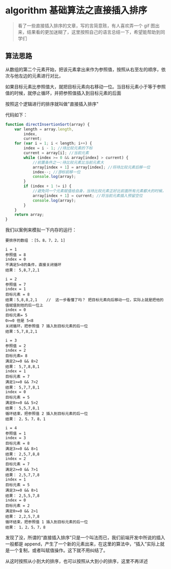 <!-- Date: 2017-06-02 19:37 -->

# algorithm 基础算法之直接插入排序

> 看了一些直接插入排序的文章，写的言简意赅，有人喜欢弄一个 gif 图出来，结果看的更加迷糊了，这里按照自己的语言总结一下，希望能帮助到同学们

## 算法思路

从数组的第二个元素开始，把该元素拿出来作为参照值，按照从右至左的顺序，依次与他左边的元素进行对比，

如果目标元素比参照值大，就把目标元素向右移动一位。当目标元素小于等于参照值的时候，就停止循环，并把参照值插入到目标元素的后面

按照这个逻辑进行的排序就叫做"直接插入排序"

代码如下：

```js
function directInsertionSort(array) {
    var length = array.length,
        index,
        current;
    for (var i = 1; i < length; i++) {
        index = i - 1; //待比较元素的下标
        current = array[i]; //当前元素
        while (index >= 0 && array[index] > current) {
            //前置条件之一:待比较元素比当前元素大
            array[index + 1] = array[index]; //将待比较元素后移一位
            index--; //游标前移一位
            console.log(array);
        }
        if (index + 1 != i) {
            //避免同一个元素赋值给自身，当待比较元素正好比前面所有元素都大的时候，会出现这种情况，这个时候就不需要再插入到自己本来的位置了
            array[index + 1] = current; //将当前元素插入预留空位
            console.log(array);
        }
    }
    return array;
}
```

我们以案例来模拟一下内存的运行：

```
要排序的数组 ：[5，8，7，2，1]

i = 1
参照值 = 8
index = 0
不满足5>8的条件，直接关闭循环
结果： 5,8,7,2,1

i = 2
参照值 = 7
index = 1
目标元素 = 8
结果：5,8,8,2,1    //  这一步看懂了吗？ 把目标元素向后移动一位，实际上就是把他的值赋值到他的后一位上
index = 0
目标元素= 5
0>=0 但是 5<8
关闭循环，把参照值 7 插入到目标元素的后一位
结果：5,7,8,2,1

i = 3
参照值 = 2
index = 2
目标元素= 8
满足2>=0 && 8>2
结果： 5,7,8,8,1
index = 1
目标元素 = 7
满足1>=0 && 7>2
结果： 5,7,7,8,1
index = 0
目标元素 = 5
满足0>=0 && 5>2
结果： 5,5,7,8,1
循环结束，把参照值 2 插入到目标元素的后一位
结果： 2，5，7，8，1

i = 4
参照值 = 1
index = 3
目标元素 = 8
满足3>=0 && 8>1
结果： 2,5,7,8,8
index = 2
目标元素 = 7
满足2>=0 && 7>1
结果： 2,5,7,7,8
index = 1
目标元素 = 5
满足3>=0 && 8>1
结果： 2,5,5,7,8
index = 0
目标元素 = 2
满足0>=0 && 2>1
结果： 2,2,5,7,8
循环结束，把参照值 1 插入到目标元素的后一位
结果： 1，2，5，7，8
```

发现了没，所谓的“直接插入排序”只是一个叫法而已，我们前端开发中所说的插入一般都是 append，产生了一个新的元素出来，在这里的算法中，“插入”实际上就是一个复制，或者叫赋值操作。这下就不用纠结了。

从这时按照从小到大的排序，也可以按照从大到小的排序，这里不再详述
